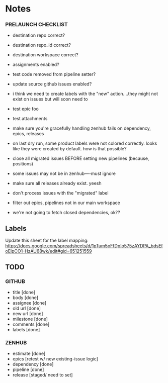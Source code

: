 # Notes

### PRELAUNCH CHECKLIST

- destination repo correct?
- destination repo_id correct?
- destination workspace correct?
- assignments enabled?
- test code removed from pipeline setter?
- update source github issues enabled?

- i think we need to create labels with the "new" action....they might not exist on issues but will soon need to
- test epic foo
- test attachments
- make sure you're gracefully handling zenhub fails on dependency, epics, releases
- on last dry run, some product labels were not colored correctly. looks like they were created by default. how is that possible?
- close all migrated issues BEFORE setting new pipelines (because, positions)
- some issues may not be in zenhub—-must ignore
- make sure all releases already exist. yeesh
- don't process issues with the "migrated" label
- filter out epics, pipelines not in our main workspace
- we're not going to fetch closed dependencies, ok??

## Labels
Update this sheet for the label mapping:
https://docs.google.com/spreadsheets/d/1pTum5oFfDpIo575zAYDPA_bdsEfoElpCO1-HzAU68wk/edit#gid=651251559

## TODO

### GITHUB
- title  [done]
- body [done]
- assignee [done]
- old url [done]
- new url [done]
- milestone [done]
- comments [done]
- labels [done]


### ZENHUB
- estimate [done]
- epics [retest w/ new existing-issue logic]
- dependency [done]
- pipeline [done]
- release [staged/ need to set]